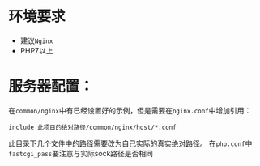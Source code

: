 

# 环境要求
- 建议`Nginx`
- PHP7以上


# 服务器配置：
在`common/nginx`中有已经设置好的示例，但是需要在`nginx.conf`中增加引用：
```apacheconfig
include 此项目的绝对路径/common/nginx/host/*.conf
```
此目录下几个文件中的路径需要改为自己实际的真实绝对路径。
在`php.conf`中`fastcgi_pass`要注意与实际sock路径是否相同






